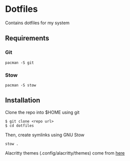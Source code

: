# Dotfiles

Contains dotfiles for my system

## Requirements

### Git
```
pacman -S git
```

### Stow
```
pacman -S stow
```

## Installation
Clone the repo into $HOME using git

```
$ git clone <repo url>
$ cd dotfiles
```

Then, create symlinks using GNU Stow

```
stow .
```

Alacritty themes (.config/alacritty/themes) come from [here](https://github.com/alacritty/alacritty-theme)
